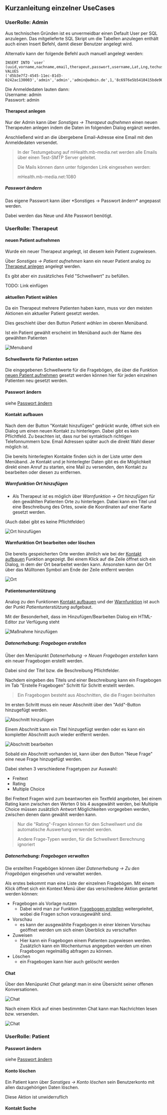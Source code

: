 ## Kurzanleitung einzelner UseCases

### UserRolle: Admin
Aus technischen Gründen ist es unvermeidbar einen Default User per SQL anzulegen.
Das mitgelieferte SQL Skript um die Tabellen anzulegen enthält auch einen Insert Befehl, damit dieser Benutzer angelegt wird.

Alternativ kann der folgende Befehl auch manuell angelegt werden:

```
INSERT INTO `user` (uuid,vorname,nachname,email,therapeut,passwort,username,Lat,Lng,techuser,schwellwert)
VALUES
('d5b3e7f2-4545-11ec-81d3-0242ac130003','admin','admin','admin@admin.de',1,'8c6976e5b5410415bde908bd4dee15dfb167a9c873fc4bb8a81f6f2ab448a918','admin',NULL,NULL,1,0);
```

Die Anmeldedaten lauten dann:</br>
Username: admin</br>
Passwort: admin

#### Therapeut anlegen

Nur der Admin kann über *Sonstiges -> Therapeut aufnehmen* einen neuen Therapeuten anlegen indem die Daten im folgenden Dialog ergänzt werden.

Anschließend wird an die übergebene Email-Adresse eine Email mit den Anmeldedaten versendet.

> In der Testumgebung auf mHealth.mb-media.net werden alle Emails über einen Test-SMTP Server geleitet. 
> 
> Die Mails können dann unter folgenden Link eingesehen werden:
> 
> mHealth.mb-media.net:1080

<h5 id="admin-change-password">Passwort ändern</h5>
Das eigene Passwort kann über *Sonstiges -> Passwort ändern* angepasst werden.

Dabei werden das Neue und Alte Passwort benötigt.

### UserRolle: Therapeut

#### neuen Patient aufnehmen

Wurde ein neuer Therapeut angelegt, ist diesem kein Patient zugewiesen.

Über *Sonstiges -> Patient aufnehmen* kann ein neuer Patient analog zu [Therapeut anlegen](#therapeut-anlegen) angelegt werden.

Es gibt aber ein zusätzliches Feld "Schwellwert" zu befüllen. 

TODO: Link einfügen

#### aktuellen Patient wählen

Da ein Therapeut mehrere Patienten haben kann, muss vor den meisten Aktionen ein aktueller Patient gesetzt werden.

Dies geschieht über den Button *Patient wählen* im oberen Menüband.

Ist ein Patient gewählt erscheint im Menüband auch der Name des gewählten Patienten

![Menuband](manualScreenshots/menuband.png)

#### Schwellwerte für Patienten setzen

Die eingegebenen Schwellwerte für die Fragebögen, die über die Funktion [neuen Patient aufnehmen](#neuen-patient-aufnehmen) gesetzt werden können hier für jeden einzelnen Patienten neu gesetzt werden.

#### Passwort ändern

siehe [Passwort ändern](#admin-change-password)

#### Kontakt aufbauen

Nach dem der Button "Kontakt hinzufügen" gedrückt wurde, öffnet sich ein Dialog um einen neuen Kontakt zu hinterlegen.
Dabei gibt es kein Pflichtfeld.
Zu beachten ist, dass nur bei syntaktisch richtigen Telefonnummern bzw. Email Adressen später auch die direkt Wahl dieser möglich ist.

Die bereits hinterlegten Kontakte finden sich in der Liste unter dem Menüband.
Je Kontakt und je hinterlegter Daten gibt es die Möglichkeit direkt einen Anruf zu starten, eine Mail zu versenden, den Kontakt zu bearbeiten oder diesen zu entfernen.

<h5 id="warn-add-ort">Warnfunktion Ort hinzufügen</h5>

- Als Therapeut ist es möglich über *Warnfunktion -> Ort hinzufügen* für den gewählten Patienten Orte zu hinterlegen.
Dabei kann ein Titel und eine Beschreibung des Ortes, sowie die Koordinaten auf einer Karte gesetzt werden.

(Auch dabei gibt es keine Pflichtfelder)

![Ort hinzufügen](manualScreenshots/ortAdd.png)


#### Warnfunktion Ort bearbeiten oder löschen

Die bereits gespeicherten Orte werden ähnlich wie bei der [Kontakt aufbauen](#kontakt-aufbauen) Funktion angezeigt.
Bei einem Klick auf die Zeile öffnet sich ein Dialog, in dem der Ort bearbeitet werden kann.
Ansonsten kann der Ort über das Mülltonen Symbol am Ende der Zeile entfernt werden

![Ort](manualScreenshots/orteZeile.png)


#### Patientenunterstützung

Analog zu den Funktionen [Kontakt aufbauen](#kontakt-aufbauen) und der [Warnfunktion](#warn-add-ort) ist auch der Punkt *Patientunterstützung* aufgebaut.

Mit der Besonderheit, dass im Hinzufügen/Bearbeiten Dialog ein HTML-Editor zur Verfügung steht

![Maßnahme hinzufügen](manualScreenshots/massnahmeAdd.png)


<h5 id="datenerhebung">Datenerhebung: Fragebogen erstellen</h5>

Über den Menüpunkt *Datenerhebung -> Neuen Fragebogen erstellen*  kann ein neuer Fragebogen erstellt werden.

Dabei sind der Titel bzw. die Beschreibung Pflichtfelder.

Nachdem eingeben des Titels und einer Beschreibung kann ein Fragebogen im Tab "Erstelle Fragebogen" Schritt für Schritt erstellt werden.

> Ein Fragebogen besteht aus Abschnitten, die die Fragen beinhalten

Im ersten Schritt muss ein neuer Abschnitt über den "Add"-Button hinzugefügt werden.

![Abschnitt hinzufügen](manualScreenshots/fragebogenAbschnitt.png)

Einem Abschnitt kann ein Titel hinzugefügt werden oder es kann ein kompletter Abschnitt auch wieder entfernt werden.

![Abschnitt bearbeiten](manualScreenshots/fragebogenAbschnittBearbeiten.png)

Sobald ein Abschnitt vorhanden ist, kann über den Button "Neue Frage" eine neue Frage hinzugefügt werden.

Dabei stehen 3 verschiedene Fragetypen zur Auswahl: 
- Freitext
- Rating
- Multiple Choice

Bei Freitext Fragen wird zum beantworten ein Textfeld angeboten, bei einem Rating kann zwischen den Werten 0 bis 4 ausgewählt werden, bei Multiple Choice müssen zusätzlich Antwort Möglichkeiten vorgegeben werden, zwischen denen dann gewählt werden kann.

> Nur die "Rating"-Fragen können für den Schwellwert und die automatische Auswertung verwendet werden.
> 
> Andere Frage-Typen werden, für die Schwellwert Berechnung ignoriert


<h5 id="datenerhebung">Datenerhebung: Fragebogen verwalten</h5>

Die erstellten Fragebögen können über *Datenerhebung -> Zu den Fragebögen* eingesehen und verwaltet werden.

Als erstes bekommt man eine Liste der einzelnen Fragebögen. Mit einem Klick öffnet sich ein Kontext Menü über das verschiedene Aktion gestartet werden können:
- Fragebogen als Vorlage nutzen
  - Dabei wird man zur Funktion [Fragebogen erstellen](#datenerhebung) weitergeleitet, wobei die Fragen schon vorausgewählt sind.
- Vorschau
  - es kann der ausgewählte Fragebogen in einer kleinen Vorschau geöffnet werden um sich einen Überblick zu verschaffen
- Zuweisen
  - Hier kann ein Fragebogen einem Patienten zugewiesen werden. Zusätzlich kann ein Wochenturnus angegeben werden um einen Fragebogen regelmäßig abfragen zu können.
- Löschen
  - ein Fragebogen kann hier auch gelöscht werden


#### Chat

Über den Menüpunkt *Chat* gelangt man in eine Übersicht seiner offenen Konversationen.

![Chat](manualScreenshots/chat.png)

Nach einem Klick auf einen bestimmten Chat kann man Nachrichten lesen bzw. versenden.

![Chat](manualScreenshots/chatOffen.png)  


### UserRolle: Patient

#### Passwort ändern

siehe [Passwort ändern](#admin-change-password)

#### Konto löschen

Ein Patient kann über *Sonstiges -> Konto löschen* sein Benutzerkonto mit allen dazugehörigen Daten löschen.

Diese Aktion ist unwiderruflich

#### Kontakt Suche



